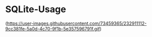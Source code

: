 # SQLite-Usage

(https://user-images.githubusercontent.com/73459365/232911112-9cc381fe-5a0d-4c70-9f1b-5e357596791f.gif)
